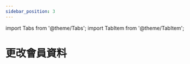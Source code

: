 ```yaml
---
sidebar_position: 3
---
```


import Tabs from '@theme/Tabs';
import TabItem from '@theme/TabItem';

# 更改會員資料

